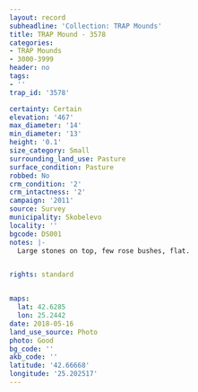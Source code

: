 ```yaml
---
layout: record
subheadline: 'Collection: TRAP Mounds'
title: TRAP Mound - 3578
categories:
- TRAP Mounds
- 3000-3999
header: no
tags:
- ''
trap_id: '3578'

certainty: Certain
elevation: '467'
max_diameter: '14'
min_diameter: '13'
height: '0.1'
size_category: Small
surrounding_land_use: Pasture
surface_condition: Pasture
robbed: No
crm_condition: '2'
crm_intactness: '2'
campaign: '2011'
source: Survey
municipality: Skobelevo
locality: ''
bgcode: DS001
notes: |-
  Large stones on top, few rose bushes, flat.


rights: standard


maps:
  lat: 42.6285
  lon: 25.2442
date: 2018-05-16
land_use_source: Photo
photo: Good
bg_code: ''
akb_code: ''
latitude: '42.66668'
longitude: '25.202517'
---
```

